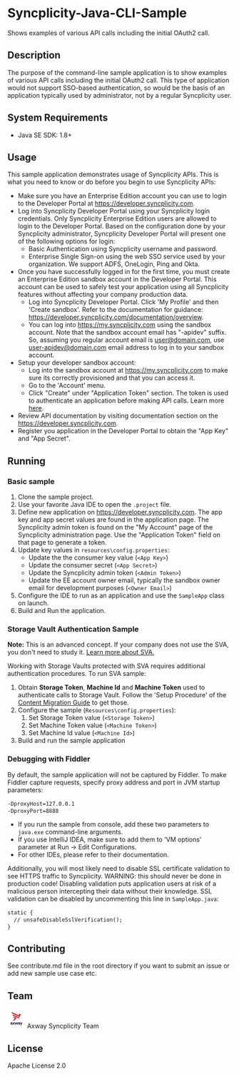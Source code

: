 # Syncplicity-Java-CLI-Sample

Shows examples of various API calls including the initial OAuth2 call.

## Description

The purpose of the command-line sample application is to show examples of various API calls including the initial OAuth2 call.
This type of application would not support SSO-based authentication,
so would be the basis of an application typically used by administrator, not by a regular Syncplicity user.

## System Requirements

* Java SE SDK: 1.8+

## Usage

This sample application demonstrates usage of Syncplicity APIs. This is what you need to know or do before you begin to use Syncplicity APIs:

* Make sure you have an Enterprise Edition account you can use to login to the Developer Portal at <https://developer.syncplicity.com>.
* Log into Syncplicity Developer Portal using your Syncplicity login credentials.
  Only Syncplicity Enterprise Edition users are allowed to login to the Developer Portal.
  Based on the configuration done by your Syncplicity administrator,
  Syncplicity Developer Portal will present one of the following options for login:
  * Basic Authentication using Syncplicity username and password.
  * Enterprise Single Sign-on using the web SSO service used by your organization. We support ADFS, OneLogin, Ping and Okta.
* Once you have successfully logged in for the first time,
  you must create an Enterprise Edition sandbox account in the Developer Portal.
  This account can be used to safely test your application using all Syncplicity features
  without affecting your company production data.
  * Log into Syncplicity Developer Portal. Click 'My Profile' and then 'Create sandbox'.
    Refer to the documentation for guidance: <https://developer.syncplicity.com/documentation/overview>.
  * You can log into <https://my.syncplicity.com> using the sandbox account.
    Note that the sandbox account email has "-apidev" suffix.
    So, assuming you regular account email is user@domain.com,
    use user-apidev@domain.com email address to log in to your sandbox account.
* Setup your developer sandbox account:
  * Log into the sandbox account at <https://my.syncplicity.com> to make sure its correctly provisioned and that you can access it.
  * Go to the 'Account' menu.
  * Click "Create" under "Application Token" section.
    The token is used to authenticate an application before making API calls.
    Learn more [here](https://syncplicity.zendesk.com/hc/en-us/articles/115002028926-Getting-Started-with-Syncplicity-APIs).
* Review API documentation by visiting documentation section on the <https://developer.syncplicity.com>.
* Register you application in the Developer Portal to obtain the "App Key" and "App Secret".
  
## Running

### Basic sample

1. Clone the sample project.
2. Use your favorite Java IDE to open the `.project` file.
3. Define new application on <https://developer.syncplicity.com>. The app key and app secret values are found in the application page.
  The Syncplicity admin token is found on the "My Account" page of the Syncplicity administration page.
  Use the "Application Token" field on that page to generate a token.
4. Update key values in `resources\config.properties`:
    * Update the the consumer key value (`<App Key>`)
    * Update the consumer secret (`<App Secret>`)
    * Update the Syncplicity admin token (`<Admin Token>`)
    * Update the EE account owner email, typically the sandbox owner email for development purposes (`<Owner Email>`)
5. Configure the IDE to run as an application and use the `SampleApp` class on launch.
6. Build and Run the application.

### Storage Vault Authentication Sample

__Note:__ This is an advanced concept.
If your company does not use the SVA, you don't need to study it.
[Learn more about SVA.](https://syncplicity.zendesk.com/hc/en-us/articles/202659170-About-Syncplicity-StorageVaults-with-authentication-)

Working with Storage Vaults protected with SVA requires additional authentication procedures.
To run SVA sample:

1. Obtain **Storage Token**, **Machine Id** and **Machine Token**
    used to authenticate calls to Storage Vault.
    Follow the 'Setup Procedure' of the [Content Migration Guide](https://developer.syncplicity.com/content-migration-guide) to get those.
2. Configure the sample (`Resources\config.properties`):
    1. Set Storage Token value (`<Storage Token>`)
    2. Set Machine Token value (`<Machine Token>`)
    3. Set Machine Id value (`<Machine Id>`)
3. Build and run the sample application

### Debugging with Fiddler

By default, the sample application will not be captured by Fiddler.
To make Fiddler capture requests, specify proxy address and port in JVM startup parameters:

    -DproxyHost=127.0.0.1
    -DproxyPort=8888

* If you run the sample from console, add these two parameters to `java.exe` command-line arguments.
* If you use IntelliJ IDEA, make sure to add them to 'VM options' parameter at Run -> Edit Configurations.
* For other IDEs, please refer to their documentation.

Additionally, you will most likely need to disable SSL certificate validation to see HTTPS traffic to Syncplicity.
WARNING: this should never be done in production code! Disabling validation puts application users at risk of
a malicious person intercepting their data without their knowledge.
SSL validation can be disabled by uncommenting this line in `SampleApp.java`:

    static {
      // unsafeDisableSslVerification();
    }

## Contributing

See contribute.md file in the root directory if you want to submit an issue or add new sample use case etc.

## Team

![alt text][Axwaylogo] Axway Syncplicity Team

[Axwaylogo]: https://github.com/Axway-syncplicity/Assets/raw/master/AxwayLogoSmall.png "Axway logo"

## License

Apache License 2.0
